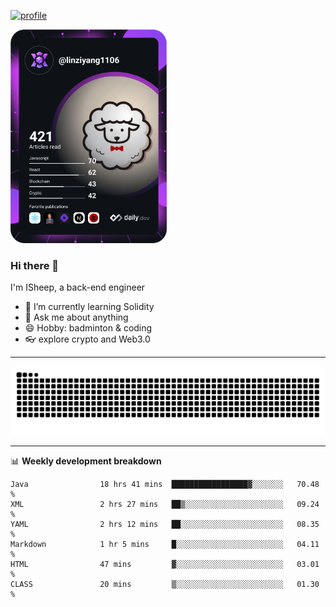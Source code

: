 [![profile](https://user-images.githubusercontent.com/54968314/208005045-e4b42f3b-833d-4242-bfcc-e764865553a2.svg)](https://www.calligrapher.ai/)

<a href="https://app.daily.dev/linziyang1106"><img src="/devcard.png" width="250" alt="ISheep's Dev Card"/></a>

### Hi there 🐏

I'm ISheep, a back-end engineer

- 🔭 I’m currently learning Solidity
- 💬 Ask me about anything
- 😄 Hobby: badminton & coding
- 👓 explore crypto and Web3.0

-------

![](https://raw.githubusercontent.com/ISheepp/ISheepp/output/github-contribution-grid-snake.svg)

-------

📊 **Weekly development breakdown**
<!--START_SECTION:waka-->

```text
Java                18 hrs 41 mins  █████████████████▓░░░░░░░   70.48 %
XML                 2 hrs 27 mins   ██▒░░░░░░░░░░░░░░░░░░░░░░   09.24 %
YAML                2 hrs 12 mins   ██░░░░░░░░░░░░░░░░░░░░░░░   08.35 %
Markdown            1 hr 5 mins     █░░░░░░░░░░░░░░░░░░░░░░░░   04.11 %
HTML                47 mins         ▓░░░░░░░░░░░░░░░░░░░░░░░░   03.01 %
CLASS               20 mins         ▒░░░░░░░░░░░░░░░░░░░░░░░░   01.30 %
```

<!--END_SECTION:waka-->
